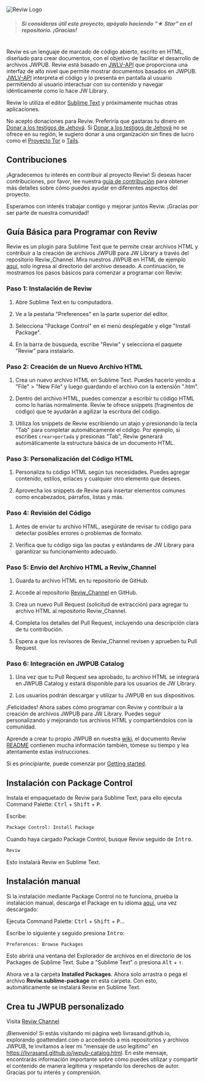 ![Reviw Logo](https://github.com/livrasand/Reviw/assets/104039397/3202a0b1-266c-4815-a4ba-35b470965e7a)
> ##### Si consideras útil este proyecto, apóyalo haciendo "★ Star" en el repositorio. ¡Gracias!

#
Reviw es un lenguaje de marcado de código abierto, escrito en HTML, diseñado para crear documentos, con el objetivo de facilitar el desarrollo de archivos JWPUB. Reviw está basado en [JWLV-API](https://github.com/livrasand/JW-Library-Visualizer-API) que proporciona una interfaz de alto nivel que permite mostrar documentos basados en JWPUB. [JWLV-API](https://github.com/livrasand/JW-Library-Visualizer-API) interpreta el código y lo presenta en pantalla al usuario permitiendo al usuario interactuar con su contenido y navegar idénticamente como lo hace JW Library.

Reviw lo utiliza el editor [Sublime Text](https://github.com/sublimehq) y próximamente muchas otras aplicaciones.

No acepto donaciones para Reviw. Preferiría que gastaras tu dinero en [Donar a los testigos de Jehová](https://donate.jw.org/). Si [Donar a los testigos de Jehová](https://donate.jw.org/) no se ofrece en su región, le sugiero donar a una organización sin fines de lucro como el [Proyecto Tor](https://donate.torproject.org/) o [Tails](https://tails.net/).

## Contribuciones

¡Agradecemos tu interés en contribuir al proyecto Reviw! Si deseas hacer contribuciones, por favor, lee nuestra [guía de contribución](CONTRIBUTING.md) para obtener más detalles sobre cómo puedes ayudar en diferentes aspectos del proyecto.

Esperamos con interés trabajar contigo y mejorar juntos Reviw. ¡Gracias por ser parte de nuestra comunidad!

## Guía Básica para Programar con Reviw

Reviw es un plugin para Sublime Text que te permite crear archivos HTML y contribuir a la creación de archivos JWPUB para JW Library a través del repositorio Reviw_Channel. Mira nuestros JWPUB en HTML de ejemplo [aquí](https://github.com/livrasand/livrasand.github.io/tree/main/jwpub-catalog), solo ingresa al directorio del archivo deseado. A continuación, te mostramos los pasos básicos para comenzar a programar con Reviw:

### Paso 1: Instalación de Reviw

1. Abre Sublime Text en tu computadora.

2. Ve a la pestaña "Preferences" en la parte superior del editor.

3. Selecciona "Package Control" en el menú desplegable y elige "Install Package".

4. En la barra de búsqueda, escribe "Reviw" y selecciona el paquete "Reviw" para instalarlo.

### Paso 2: Creación de un Nuevo Archivo HTML

1. Crea un nuevo archivo HTML en Sublime Text. Puedes hacerlo yendo a "File" > "New File" y luego guardando el archivo con la extensión ".htm".

2. Dentro del archivo HTML, puedes comenzar a escribir tu código HTML como lo harías normalmente. Reviw te ofrece snippets (fragmentos de código) que te ayudarán a agilizar la escritura del código.

3. Utiliza los snippets de Reviw escribiendo un atajo y presionando la tecla "Tab" para completar automáticamente el código. Por ejemplo, si escribes `crear>portada` y presionas "Tab", Reviw generará automáticamente la estructura básica de un documento HTML.

### Paso 3: Personalización del Código HTML

1. Personaliza tu código HTML según tus necesidades. Puedes agregar contenido, estilos, enlaces y cualquier otro elemento que desees.

2. Aprovecha los snippets de Reviw para insertar elementos comunes como encabezados, párrafos, listas y más.

### Paso 4: Revisión del Código

1. Antes de enviar tu archivo HTML, asegúrate de revisar tu código para detectar posibles errores o problemas de formato.

2. Verifica que tu código siga las pautas y estándares de JW Library para garantizar su funcionamiento adecuado.

### Paso 5: Envío del Archivo HTML a Reviw_Channel

1. Guarda tu archivo HTML en tu repositorio de GitHub.

2. Accede al repositorio [Reviw_Channel](https://github.com/livrasand/Reviw_Channel) en GitHub.

3. Crea un nuevo Pull Request (solicitud de extracción) para agregar tu archivo HTML al repositorio Reviw_Channel.

4. Completa los detalles del Pull Request, incluyendo una descripción clara de tu contribución.

5. Espera a que los revisores de Reviw_Channel revisen y aprueben tu Pull Request.

### Paso 6: Integración en JWPUB Catalog

1. Una vez que tu Pull Request sea aprobado, tu archivo HTML se integrará en JWPUB Catalog y estará disponible para los usuarios de JW Library.

2. Los usuarios podrán descargar y utilizar tu JWPUB en sus dispositivos.

¡Felicidades! Ahora sabes cómo programar con Reviw y contribuir a la creación de archivos JWPUB para JW Library. Puedes seguir personalizando y mejorando tus archivos HTML y compartiéndolos con la comunidad.

Aprende a crear tu propio JWPUB en nuestra [wiki](https://github.com/livrasand/Reviw/wiki), el documento Reviw [README](https://github.com/livrasand/Reviw#readme) contienen mucha información también, tómese su tiempo y lea atentamente estas instrucciones.

Si es principiante, puede comenzar por [Getting started](https://github.com/livrasand/Reviw/wiki/Getting-started).

## Instalación con Package Control
Instala el empaquetado de Reviw para Sublime Text, para ello ejecuta Command Palette: <kbd>Ctrl</kbd> + <kbd>Shift</kbd> + <kbd>P</kbd>.

Escribe:
```html
Package Control: Install Package
```

Cuando haya cargado Package Control, busque Reviw seguido de <kbd>Intro</kbd>.
```html
Reviw
```

Esto instalará Reviw en Sublime Text.

## Instalación manual
Si la instalación mediante Package Control no te funciona, prueba la instalación manual, descarga el Package en tu idioma [aquí](https://github.com/livrasand/Reviw/releases), una vez descargado:

Ejecuta Command Palette: <kbd>Ctrl</kbd> + <kbd>Shift</kbd> + <kbd>P</kbd>...

Escribe lo siguiente y seguido presiona <kbd>Intro</kbd>:
```html
Preferences: Browse Packages
```

Esto abrirá una ventana del Explorador de archivos en el directorio de los Packages de Sublime Text. Sube a "Sublime Text" o presiona <kbd>Alt</kbd> + <kbd>↑</kbd>.

Ahora ve a la carpeta <b>Installed Packages</b>. Ahora solo arrastra o pega el archivo <b>Reviw.sublime-package</b> en esta carpeta. Con esto, automáticamente se instalará Reviw en Sublime Text.

## Crea tu JWPUB personalizado
Visita <a href="https://github.com/livrasand/Reviw_Channel/">Reviw Channel</a>

¡Bienvenido! Si estás visitando mi página web livrasand.github.io, explorando goattendant.com o accediendo a mis repositorios y archivos JWPUB, te invitamos a leer mi "mensaje de uso legítimo" en https://livrasand.github.io/jwpub-catalog.html. En este mensaje, encontrarás información importante sobre cómo puedes utilizar y compartir el contenido de manera legítima y respetando los derechos de autor. Gracias por tu interés y comprensión.

